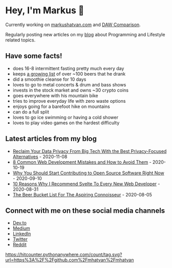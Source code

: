 # Hey, I'm Markus :wave:

Currently working on [markushatvan.com](https://markushatvan.com/) and [DAW Comparison](https://dawcomparison.com/).

Regularly posting new articles on my [blog](https://markushatvan.com/blog) about Programming and Lifestyle related topics.

## Have some facts!

- does 16-8 intermittent fasting pretty much every day
- keeps [a growing list](https://markushatvan.com/blog/the-beer-bucket-list-for-the-aspiring-connoisseur) of over ~100 beers that he drank
- did a smoothie cleanse for 10 days
- loves to go to metal concerts & drum and bass shows
- invests in the stock market and owns ~30 crypto coins
- goes everywhere with his mountain bike
- tries to improve everyday life with zero waste options
- enjoys going for a barefoot hike on mountains
- can do a full split
- loves to go ice swimming or having a cold shower
- loves to play video games on the hardest difficulty

## Latest articles from my blog

<!-- blog starts -->
- [Reclaim Your Data Privacy From Big Tech With the Best Privacy-Focused Alternatives](https://markushatvan.com/blog/reclaim-your-data-privacy-from-big-tech-with-the-best-privacy-focused-alternatives) - 2020-11-08
- [8 Common Web Development Mistakes and How to Avoid Them](https://markushatvan.com/blog/8-common-web-development-mistakes-and-how-to-avoid-them) - 2020-10-19
- [Why You Should Start Contributing to Open Source Software Right Now](https://markushatvan.com/blog/why-you-should-start-contributing-to-open-source-software-right-now) - 2020-09-10
- [10 Reasons Why I Recommend Svelte To Every New Web Developer](https://markushatvan.com/blog/10-reasons-why-i-recommend-svelte-to-every-new-web-developer) - 2020-08-31
- [The Beer Bucket List For The Aspiring Connoisseur](https://markushatvan.com/blog/the-beer-bucket-list-for-the-aspiring-connoisseur) - 2020-08-05
<!-- blog ends -->

## Connect with me on these social media channels

- [Dev.to](https://dev.to/mhatvan)
- [Medium](https://medium.com/@markushatvan)
- [LinkedIn](https://www.linkedin.com/in/markus-hatvan-b912b91aa/)
- [Twitter](https://twitter.com/HatvanMarkus)
- [Reddit](https://www.reddit.com/user/chimpcmder)

https://hitcounter.pythonanywhere.com/count/tag.svg?url=https%3A%2F%2Fgithub.com%2Fmhatvan%2Fmhatvan
